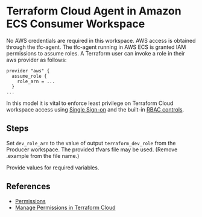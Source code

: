 # Terraform Cloud Agent in Amazon ECS Consumer Workspace

No AWS credentials are required in this workspace. AWS access is obtained through the tfc-agent. The tfc-agent running in AWS ECS is granted IAM permissions to assume roles. A Terraform user can invoke a role in their aws provider as follows:
```
provider "aws" {
  assume_role {
    role_arn = ...
  }
...
```

In this model it is vital to enforce least privilege on Terraform Cloud workspace access using [Single Sign-on](https://www.terraform.io/docs/cloud/users-teams-organizations/single-sign-on.html) and the built-in [RBAC controls](https://www.terraform.io/docs/cloud/workspaces/access.html).

## Steps
Set `dev_role_arn` to the value of output `terraform_dev_role` from the Producer workspace. The provided tfvars file may be used. (Remove .example from the file name.)

Provide values for required variables.

## References
* [Permissions](https://www.terraform.io/docs/cloud/users-teams-organizations/permissions.html)
* [Manage Permissions in Terraform Cloud](https://learn.hashicorp.com/tutorials/terraform/cloud-permissions)
